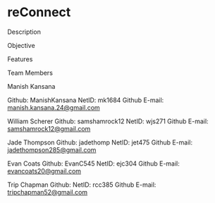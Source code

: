 # reConnect

Description



Objective



Features



Team Members

Manish Kansana

Github: ManishKansana
NetID: mk1684
Github E-mail: manish.kansana.24@gmail.com

William Scherer
Github: samshamrock12
NetID: wjs271
Github E-mail: samshamrock12@gmail.com

Jade Thompson
Github: jadethomp
NetID: jet475
Github E-mail: jadethompson285@gmail.com

Evan Coats
Github: EvanC545
NetID: ejc304
Github E-mail: evancoats20@gmail.com

Trip Chapman
Github:
NetID: rcc385
Github E-mail: tripchapman52@gmail.com
